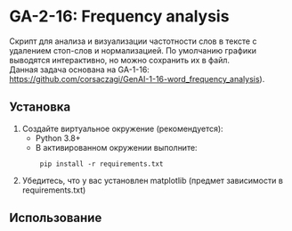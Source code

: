 # GA-2-16: Frequency analysis
Скрипт для анализа и визуализации частотности слов в тексте с удалением стоп-слов и нормализацией. По умолчанию графики выводятся интерактивно, но можно сохранить их в файл.          
Данная задача основана на GA-1-16: https://github.com/corsaczagi/GenAI-1-16-word_frequency_analysis).  
## Установка
1. Создайте виртуальное окружение (рекомендуется):
   - Python 3.8+
   - В активированном окружении выполните:
     ```
      pip install -r requirements.txt
      ```
2. Убедитесь, что у вас установлен matplotlib (предмет зависимости в requirements.txt)
## Использование
